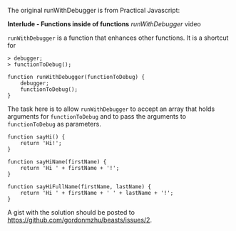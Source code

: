 The original runWithDebugger is from Practical Javascript:

**Interlude - Functions inside of functions**
_runWithDebugger_ video

`runWithDebugger` is a function that enhances other functions. It is a shortcut for
```
> debugger;
> functionToDebug();

function runWithDebugger(functionToDebug) {
	debugger;
	functionToDebug();
}
```

The task here is to allow `runWithDebugger` to accept an array that holds arguments for `functionToDebug` and to pass the arguments to `functionToDebug` as parameters.

```
function sayHi() {
	return 'Hi!';
} 

function sayHiName(firstName) {
	return 'Hi ' + firstName + '!';
}

function sayHiFullName(firstName, lastName) {
	return 'Hi ' + firstName + ' ' + lastName + '!';
}
```

A gist with the solution should be posted to https://github.com/gordonmzhu/beasts/issues/2.

